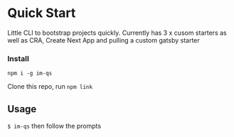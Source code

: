 # Quick Start

Little CLI to bootstrap projects quickly. Currently has 3 x cusom starters as well as CRA, Create Next App and pulling a custom gatsby starter


### Install
`npm i -g im-qs`

Clone this repo, run `npm link`

## Usage
`$ im-qs` then follow the prompts 
